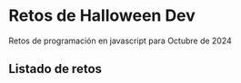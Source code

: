 # Retos de Halloween Dev

Retos de programación en javascript para Octubre de 2024

## Listado de retos